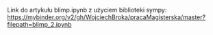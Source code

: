 Link do artykułu blimp.ipynb z użyciem biblioteki sympy:
https://mybinder.org/v2/gh/WojciechBroka/pracaMagisterska/master?filepath=blimp_2.ipynb
